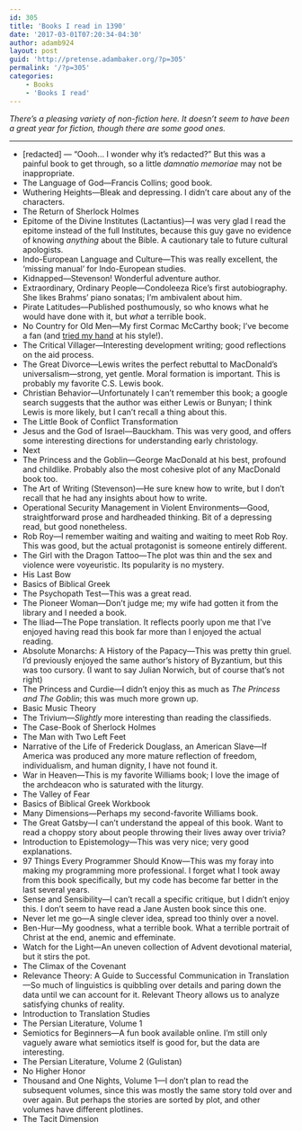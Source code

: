 ```yaml
---
id: 305
title: 'Books I read in 1390'
date: '2017-03-01T07:20:34-04:30'
author: adamb924
layout: post
guid: 'http://pretense.adambaker.org/?p=305'
permalink: '/?p=305'
categories:
    - Books
    - 'Books I read'
---
```


*There’s a pleasing variety of non-fiction here. It doesn’t seem to have been a great year for fiction, though there are some good ones.*

- - - - - -

- \[redacted\] — “Oooh… I wonder why it’s redacted?” But this was a painful book to get through, so a little *damnatio memoriae* may not be inappropriate.
- The Language of God—Francis Collins; good book.
- Wuthering Heights—Bleak and depressing. I didn’t care about any of the characters.
- The Return of Sherlock Holmes
- Epitome of the Divine Institutes (Lactantius)—I was very glad I read the epitome instead of the full Institutes, because this guy gave no evidence of knowing *anything* about the Bible. A cautionary tale to future cultural apologists.
- Indo-European Language and Culture—This was really excellent, the ‘missing manual’ for Indo-European studies.
- Kidnapped—Stevenson! Wonderful adventure author.
- Extraordinary, Ordinary People—Condoleeza Rice’s first autobiography. She likes Brahms’ piano sonatas; I’m ambivalent about him.
- Pirate Latitudes—Published posthumously, so who knows what he would have done with it, but *what* a terrible book.
- No Country for Old Men—My first Cormac McCarthy book; I’ve become a fan (and [tried my hand](https://pretense.adambaker.org/?p=152) at his style!).
- The Critical Villager—Interesting development writing; good reflections on the aid process.
- The Great Divorce—Lewis writes the perfect rebuttal to MacDonald’s universalism—strong, yet gentle. Moral formation is important. This is probably my favorite C.S. Lewis book.
- Christian Behavior—Unfortunately I can’t remember this book; a google search suggests that the author was either Lewis or Bunyan; I think Lewis is more likely, but I can’t recall a thing about this.
- The Little Book of Conflict Transformation
- Jesus and the God of Israel—Bauckham. This was very good, and offers some interesting directions for understanding early christology.
- Next
- The Princess and the Goblin—George MacDonald at his best, profound and childlike. Probably also the most cohesive plot of any MacDonald book too.
- The Art of Writing (Stevenson)—He sure knew how to write, but I don’t recall that he had any insights about how to write.
- Operational Security Management in Violent Environments—Good, straightforward prose and hardheaded thinking. Bit of a depressing read, but good nonetheless.
- Rob Roy—I remember waiting and waiting and waiting to meet Rob Roy. This was good, but the actual protagonist is someone entirely different.
- The Girl with the Dragon Tattoo—The plot was thin and the sex and violence were voyeuristic. Its popularity is no mystery.
- His Last Bow
- Basics of Biblical Greek
- The Psychopath Test—This was a great read.
- The Pioneer Woman—Don’t judge me; my wife had gotten it from the library and I needed a book.
- The Iliad—The Pope translation. It reflects poorly upon me that I’ve enjoyed having read this book far more than I enjoyed the actual reading.
- Absolute Monarchs: A History of the Papacy—This was pretty thin gruel. I’d previously enjoyed the same author’s history of Byzantium, but this was too cursory. (I want to say Julian Norwich, but of course that’s not right)
- The Princess and Curdie—I didn’t enjoy this as much as *The Princess and The Goblin*; this was much more grown up.
- Basic Music Theory
- The Trivium—*Slightly* more interesting than reading the classifieds.
- The Case-Book of Sherlock Holmes
- The Man with Two Left Feet
- Narrative of the Life of Frederick Douglass, an American Slave—If America was produced any more mature reflection of freedom, individualism, and human dignity, I have not found it.
- War in Heaven—This is my favorite Williams book; I love the image of the archdeacon who is saturated with the liturgy.
- The Valley of Fear
- Basics of Biblical Greek Workbook
- Many Dimensions—Perhaps my second-favorite Williams book.
- The Great Gatsby—I can’t understand the appeal of this book. Want to read a choppy story about people throwing their lives away over trivia?
- Introduction to Epistemology—This was very nice; very good explanations.
- 97 Things Every Programmer Should Know—This was my foray into making my programming more professional. I forget what I took away from this book specifically, but my code has become far better in the last several years.
- Sense and Sensibility—I can’t recall a specific critique, but I didn’t enjoy this. I don’t seem to have read a Jane Austen book since this one.
- Never let me go—A single clever idea, spread too thinly over a novel.
- Ben-Hur—My goodness, what a terrible book. What a terrible portrait of Christ at the end, anemic and effeminate.
- Watch for the Light—An uneven collection of Advent devotional material, but it stirs the pot.
- The Climax of the Covenant
- Relevance Theory: A Guide to Successful Communication in Translation—So much of linguistics is quibbling over details and paring down the data until we can account for it. Relevant Theory allows us to analyze satisfying chunks of reality.
- Introduction to Translation Studies
- The Persian Literature, Volume 1
- Semiotics for Beginners—A fun book available online. I’m still only vaguely aware what semiotics itself is good for, but the data are interesting.
- The Persian Literature, Volume 2 (Gulistan)
- No Higher Honor
- Thousand and One Nights, Volume 1—I don’t plan to read the subsequent volumes, since this was mostly the same story told over and over again. But perhaps the stories are sorted by plot, and other volumes have different plotlines.
- The Tacit Dimension